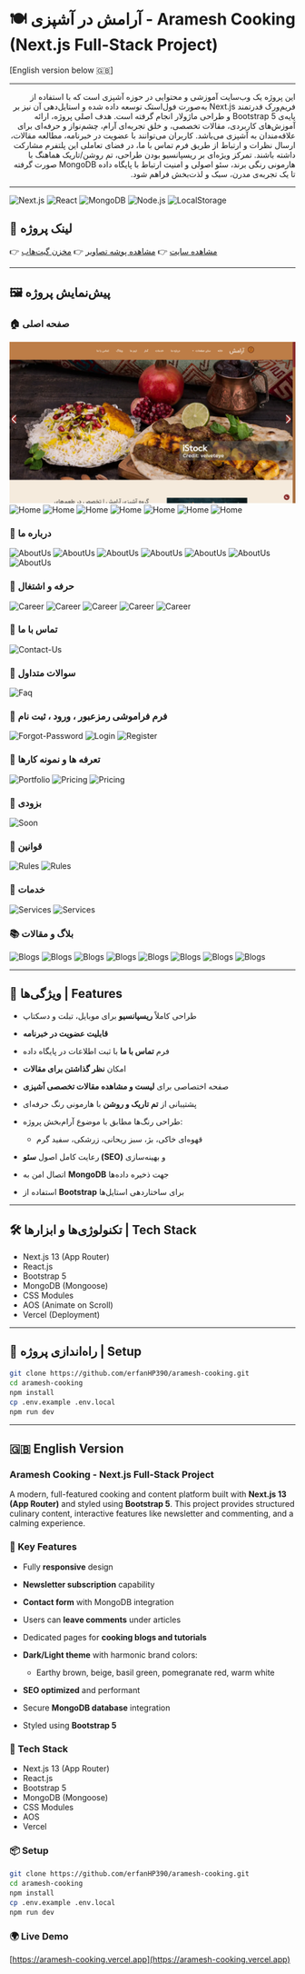 # 🍽️ آرامش در آشپزی - Aramesh Cooking (Next.js Full-Stack Project)

\[English version below 🇬🇧]

---

<div dir="rtl">

این پروژه یک وب‌سایت آموزشی و محتوایی در حوزه آشپزی است که با استفاده از فریم‌ورک قدرتمند Next.js به‌صورت فول‌استک توسعه داده شده و استایل‌دهی آن نیز بر پایه‌ی Bootstrap 5 و طراحی ماژولار انجام گرفته است. هدف اصلی پروژه، ارائه آموزش‌های کاربردی، مقالات تخصصی، و خلق تجربه‌ای آرام، چشم‌نواز و حرفه‌ای برای علاقه‌مندان به آشپزی می‌باشد. کاربران می‌توانند با عضویت در خبرنامه، مطالعه مقالات، ارسال نظرات و ارتباط از طریق فرم تماس با ما، در فضای تعاملی این پلتفرم مشارکت داشته باشند. تمرکز ویژه‌ای بر ریسپانسیو بودن طراحی، تم روشن/تاریک هماهنگ با هارمونی رنگی برند، سئو اصولی و امنیت ارتباط با پایگاه داده MongoDB صورت گرفته تا یک تجربه‌ی مدرن، سبک و لذت‌بخش فراهم شود.

</div>

---

<!-- BADGES -->

![Next.js](https://img.shields.io/badge/Next.js-14-black?logo=nextdotjs\&style=for-the-badge)
![React](https://img.shields.io/badge/React-18-61DAFB?logo=react\&logoColor=white\&style=for-the-badge)
![MongoDB](https://img.shields.io/badge/MongoDB-6.0-47A248?logo=mongodb\&logoColor=white\&style=for-the-badge)
![Node.js](https://img.shields.io/badge/Node.js-20.0-green?logo=node.js\&logoColor=white\&style=for-the-badge)
![LocalStorage](https://img.shields.io/badge/LocalStorage-Browser-yellow?style=for-the-badge)

## 🔗 لینک پروژه

👉 [مشاهده سایت](https://aramesh-cooking.vercel.app/)
👉 [مشاهده پوشه تصاویر](https://github.com/erfanHP390/aramesh-cooking/tree/main/public/uploads)
👉 [مخزن گیت‌هاب](https://github.com/erfanHP390/aramesh-cooking)

---

## 🖼️ پیش‌نمایش پروژه

### 🏠 صفحه اصلی

![Home](./aramesh-cooking-gallery/home-page-1.png)
![Home](./public/uploads/gallery/home-page-2.png)
![Home](./public/uploads/gallery/home-page-3.png)
![Home](./public/uploads/gallery/home-page-4.png)
![Home](./public/uploads/gallery/home-page-5.png)
![Home](./public/uploads/gallery/home-page-6.png)
![Home](./public/uploads/gallery/home-page-7.png)
![Home](./public/uploads/gallery/home-page-8.png)

### 📄 درباره ما

![AboutUs](./public/uploads/gallery/about-us.png)
![AboutUs](./public/uploads/gallery/about-us-2.png)
![AboutUs](./public/uploads/gallery/about-us-3.png)
![AboutUs](./public/uploads/gallery/about-us-dark.png)
![AboutUs](./public/uploads/gallery/about-us-dark-2.png)
![AboutUs](./public/uploads/gallery/about-us-dark-3.png)
![AboutUs](./public/uploads/gallery/about-us-dark-4.png)

### 📄 حرفه و اشتغال

![Career](./public/uploads/gallery/career.png)
![Career](./public/uploads/gallery/career-2.png)
![Career](./public/uploads/gallery/career-dark.png)
![Career](./public/uploads/gallery/career-dark-2.png)
![Career](./public/uploads/gallery/carer-dark-3.png)

### 📄 تماس با ما

![Contact-Us](./public/uploads/gallery/contact-us.png)

### 📄 سوالات متداول

![Faq](./public/uploads/gallery/faq.png)

### 📄 فرم فراموشی رمزعبور ، ورود ، ثبت نام

![Forgot-Password](./public/uploads/gallery/forgot-password.png)
![Login](./public/uploads/gallery/login.png)
![Register](./public/uploads/gallery/register.png)

### 📄 تعرفه ها و نمونه کارها

![Portfolio](./public/uploads/gallery/portfolio.png)
![Pricing](./public/uploads/gallery/pricing.png)
![Pricing](./public/uploads/gallery/pricing-dark.png)

### 📄 بزودی

![Soon](./public/uploads/gallery/soon.png)

### 📄 قوانین

![Rules](./public/uploads/gallery/rules.png)
![Rules](./public/uploads/gallery/rules-2.png)

### 📄 خدمات

![Services](./public/uploads/gallery/services.png)
![Services](./public/uploads/gallery/services-2.png)

### 📚 بلاگ و مقالات

![Blogs](./public/uploads/gallery/author-blogs.png)
![Blogs](./public/uploads/gallery/author-blogs-dark.png)
![Blogs](./public/uploads/gallery/blog.png)
![Blogs](./public/uploads/gallery/blog-2.png)
![Blogs](./public/uploads/gallery/blog-3.png)
![Blogs](./public/uploads/gallery/blogs.png)
![Blogs](./public/uploads/gallery/blogs-2.png)
![Blogs](./public/uploads/gallery/search-blogs.png)

---

## 🚀 ویژگی‌ها | Features

* طراحی کاملاً **ریسپانسیو** برای موبایل، تبلت و دسکتاپ
* **قابلیت عضویت در خبرنامه**
* فرم **تماس با ما** با ثبت اطلاعات در پایگاه داده
* امکان **نظر گذاشتن برای مقالات**
* صفحه اختصاصی برای **لیست و مشاهده مقالات تخصصی آشپزی**
* پشتیبانی از **تم تاریک و روشن** با هارمونی رنگ حرفه‌ای
* طراحی رنگ‌ها مطابق با موضوع آرام‌بخش پروژه:

  * قهوه‌ای خاکی، بژ، سبز ریحانی، زرشکی، سفید گرم
* رعایت کامل اصول **سئو (SEO)** و بهینه‌سازی
* اتصال امن به **MongoDB** جهت ذخیره داده‌ها
* استفاده از **Bootstrap** برای ساختاردهی استایل‌ها

---

## 🛠 تکنولوژی‌ها و ابزارها | Tech Stack

* Next.js 13 (App Router)
* React.js
* Bootstrap 5
* MongoDB (Mongoose)
* CSS Modules
* AOS (Animate on Scroll)
* Vercel (Deployment)

---

## 🚀 راه‌اندازی پروژه | Setup

```bash
git clone https://github.com/erfanHP390/aramesh-cooking.git
cd aramesh-cooking
npm install
cp .env.example .env.local
npm run dev
```

---

## 🇬🇧 English Version

### Aramesh Cooking - Next.js Full-Stack Project

A modern, full-featured cooking and content platform built with **Next.js 13 (App Router)** and styled using **Bootstrap 5**. This project provides structured culinary content, interactive features like newsletter and commenting, and a calming experience.

### 🔹 Key Features

* Fully **responsive** design
* **Newsletter subscription** capability
* **Contact form** with MongoDB integration
* Users can **leave comments** under articles
* Dedicated pages for **cooking blogs and tutorials**
* **Dark/Light theme** with harmonic brand colors:

  * Earthy brown, beige, basil green, pomegranate red, warm white
* **SEO optimized** and performant
* Secure **MongoDB database** integration
* Styled using **Bootstrap 5**

### 🧰 Tech Stack

* Next.js 13 (App Router)
* React.js
* Bootstrap 5
* MongoDB (Mongoose)
* CSS Modules
* AOS
* Vercel

### 📦 Setup

```bash
git clone https://github.com/erfanHP390/aramesh-cooking.git
cd aramesh-cooking
npm install
cp .env.example .env.local
npm run dev
```

### 🌍 Live Demo

[https://aramesh-cooking.vercel.app](https://aramesh-cooking.vercel.app)
